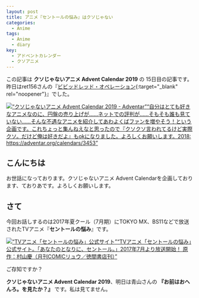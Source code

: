 ```yaml
---
layout: post
title: アニメ『セントールの悩み』はクソじゃない
categories:
  - Anime
tags:
  - Anime
  - diary
key:
  - アドベントカレンダー
  - クソアニメ
---
```


この記事は **クソじゃないアニメ Advent Calendar 2019** の 15日目の記事です。昨日はret156さんの『[ビビッドレッド・オペレーション](){:target="_blank" rel="noopener"}』でした。

<div class="embed-html-box"><p class="embed-html-box-inner"><a href="https://adventar.org/calendars/3982" target="_blank" rel="noopener nofollow"><span class="embed-html-box_image"><img src="https://woinc.jp/img/cache/thumbnail-1x1.svg" style="background-image: url(https://adventar.org/og_image.png);"></span><span class="embed-html-box_meta"><span class="embed-html-box_title"><q>クソじゃないアニメ Advent Calendar 2019 - Adventar</q></span><span class="embed-html-box_description"><q>自分はとても好きなアニメなのに、円盤の売り上げが……ネットでの評判が……そもそも誰も見ていない……そんな不遇なアニメを紹介してあわよくばファンを増やそう！という企画です。これちょっと集んねえなと思ったので『クソクソ言われてるけど実際クソ。だけど俺は好きだよ』もokになりました。よろしくお願いします。2018: https://adventar.org/calendars/3453</q></span></span></a></p></div>

## こんにちは

お世話になっております。クソじゃないアニメ Advent Calendarを企画しております、ておりあです。よろしくお願いします。

## さて
今回お話しするのは2017年夏クール（7月期）にTOKYO MX、BS11などで放送されたTVアニメ『**セントールの悩み**』です。

<div class="embed-html-box"><p class="embed-html-box-inner"><a href="http://centaur-anime.com/" target="_blank" rel="noopener nofollow"><span class="embed-html-box_image"><img src="https://woinc.jp/img/cache/thumbnail-120x63.svg" style="background-image: url(http://centaur-anime.com/img/ogp.jpg?2);"></span><span class="embed-html-box_meta"><span class="embed-html-box_title"><q>TVアニメ「セントールの悩み」公式サイト</q></span><span class="embed-html-box_description"><q>TVアニメ「セントールの悩み」公式サイト。「あなたのとなりに、セントール。」2017年7月より放送開始！ 原作：村山慶（月刊COMICリュウ／徳間書店刊）</q></span></span></a></p></div>

ご存知ですか？







**クソじゃないアニメ Advent Calendar 2019**、明日は青山さんの **『お前はおへんろ。を見たか？』** です。私は見てません。
